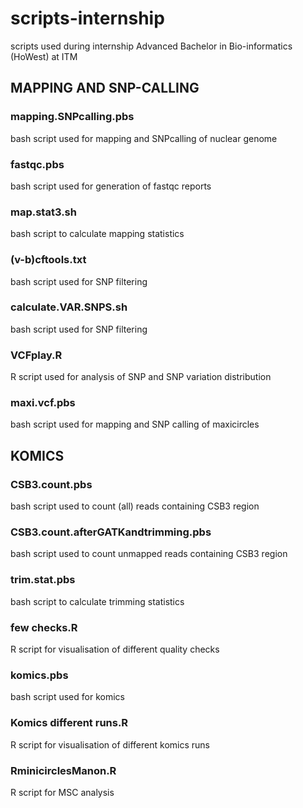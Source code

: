 # scripts-internship
scripts used during internship Advanced Bachelor in Bio-informatics (HoWest) at ITM

## MAPPING AND SNP-CALLING 
### mapping.SNPcalling.pbs
bash script used for mapping and SNPcalling of nuclear genome
### fastqc.pbs
bash script used for generation of fastqc reports
### map.stat3.sh
bash script to calculate mapping statistics 
### (v-b)cftools.txt
bash script used for SNP filtering
### calculate.VAR.SNPS.sh
bash script used for SNP filtering
### VCFplay.R
R script used for analysis of SNP and SNP variation distribution 

### maxi.vcf.pbs
bash script used for mapping and SNP calling of maxicircles 

## KOMICS
### CSB3.count.pbs
bash script used to count (all) reads containing CSB3 region 
### CSB3.count.afterGATKandtrimming.pbs
bash script used to count unmapped reads containing CSB3 region 
### trim.stat.pbs
bash script to calculate trimming statistics 
### few checks.R
R script for visualisation of different quality checks 
### komics.pbs
bash script used for komics 
### Komics different runs.R
R script for visualisation of different komics runs 
### RminicirclesManon.R
R script for MSC analysis 
